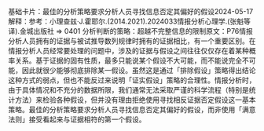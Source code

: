 

基础卡片：最佳的分析策略要求分析人员寻找信息否定其偏好的假设2024-05-17解释：参考：小理查兹·J.霍耶尔.(2014.2021).2024033情报分析心理学.(张魁等译).金城出版社 => 0401 分析判断的策略：超越不完整信息的限制原文：P76情报分析人员拥有的证据与被试推导数列规律时拥有的证据相比，有一个重要区别。在情报分析人员经常要处理的问题中，涉及的证据与假设之间往往仅仅存在着某种概率关系。基于证据的固有性质，最多只能说某个假设不大可能，而不能说完全不可能，因此就很少能够彻底排除某一假设。虽然这是通过「排除假设」策略得出结论这种方式的弱点，但也不能反过来说明「证实假设」策略的合理性。情报分析时，由于具体情况和不充分的数据所限，我们通常无法采取严谨的科学流程（特别是统计方法）来检验各种假设，但并没有理由拒绝使用寻找相反证据否定假设这一基本策略。最佳的分析策略要求分析人员寻找信息否定其偏好的假设，而非使用「满意法则」接受看起来与证据相符的第一个假设。
